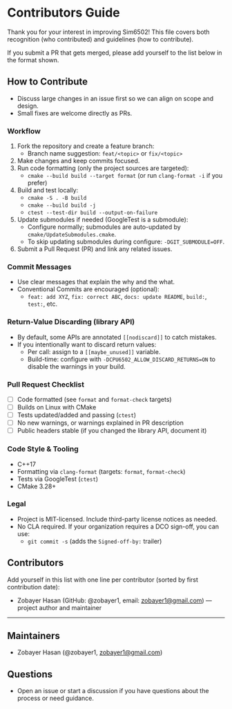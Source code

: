 # Contributors Guide

Thank you for your interest in improving Sim6502! This file covers both recognition (who contributed) and guidelines (how to contribute).

If you submit a PR that gets merged, please add yourself to the list below in the format shown.

## How to Contribute

- Discuss large changes in an issue first so we can align on scope and design.
- Small fixes are welcome directly as PRs.

### Workflow
1. Fork the repository and create a feature branch:
   - Branch name suggestion: `feat/<topic>` or `fix/<topic>`
2. Make changes and keep commits focused.
3. Run code formatting (only the project sources are targeted):
   - `cmake --build build --target format` (or run `clang-format -i` if you prefer)
4. Build and test locally:
   - `cmake -S . -B build`
   - `cmake --build build -j`
   - `ctest --test-dir build --output-on-failure`
5. Update submodules if needed (GoogleTest is a submodule):
   - Configure normally; submodules are auto-updated by `cmake/UpdateSubmodules.cmake`.
   - To skip updating submodules during configure: `-DGIT_SUBMODULE=OFF`.
6. Submit a Pull Request (PR) and link any related issues.

### Commit Messages
- Use clear messages that explain the why and the what.
- Conventional Commits are encouraged (optional):
  - `feat: add XYZ`, `fix: correct ABC`, `docs: update README`, `build:`, `test:`, etc.

### Return-Value Discarding (library API)
- By default, some APIs are annotated `[[nodiscard]]` to catch mistakes.
- If you intentionally want to discard return values:
  - Per call: assign to a `[[maybe_unused]]` variable.
  - Build-time: configure with `-DCPU6502_ALLOW_DISCARD_RETURNS=ON` to disable the warnings in your build.

### Pull Request Checklist
- [ ] Code formatted (see `format` and `format-check` targets)
- [ ] Builds on Linux with CMake
- [ ] Tests updated/added and passing (`ctest`)
- [ ] No new warnings, or warnings explained in PR description
- [ ] Public headers stable (if you changed the library API, document it)

### Code Style & Tooling
- C++17
- Formatting via `clang-format` (targets: `format`, `format-check`)
- Tests via GoogleTest (`ctest`)
- CMake 3.28+

### Legal
- Project is MIT-licensed. Include third-party license notices as needed.
- No CLA required. If your organization requires a DCO sign-off, you can use:
  - `git commit -s` (adds the `Signed-off-by:` trailer)

## Contributors

Add yourself in this list with one line per contributor (sorted by first contribution date):

- Zobayer Hasan (GitHub: @zobayer1, email: zobayer1@gmail.com) — project author and maintainer

---

## Maintainers

- Zobayer Hasan (@zobayer1, zobayer1@gmail.com)

## Questions

- Open an issue or start a discussion if you have questions about the process or need guidance.

